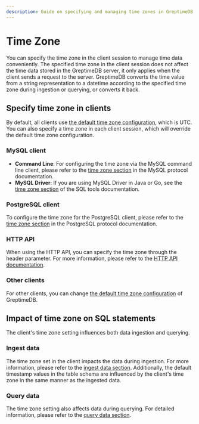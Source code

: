 ```yaml
---
description: Guide on specifying and managing time zones in GreptimeDB client sessions, including impacts on data ingestion and querying.
---
```


# Time Zone

You can specify the time zone in the client session to manage time data conveniently.
The specified time zone in the client session does not affect the time data stored in the GreptimeDB server,
it only applies when the client sends a request to the server.
GreptimeDB converts the time value from a string representation to a datetime according to the specified time zone during ingestion or querying, or converts it back.

## Specify time zone in clients

By default, all clients use [the default time zone configuration](/user-guide/deployments/configuration.md#default-time-zone-configuration), which is UTC.
You can also specify a time zone in each client session,
which will override the default time zone configuration.

### MySQL client

- **Command Line**: For configuring the time zone via the MySQL command line client, please refer to the [time zone section](/user-guide/protocols/mysql.md#time-zone) in the MySQL protocol documentation.
- **MySQL Driver**: If you are using MySQL Driver in Java or Go, see the [time zone section](/reference/sql-tools.md#time-zone) of the SQL tools documentation.

### PostgreSQL client

To configure the time zone for the PostgreSQL client, please refer to the [time zone section](/user-guide/protocols/postgresql.md#time-zone) in the PostgreSQL protocol documentation.

### HTTP API

When using the HTTP API, you can specify the time zone through the header parameter. For more information, please refer to the [HTTP API documentation](/user-guide/protocols/http.md#time-zone).

### Other clients

For other clients, you can change [the default time zone configuration](/user-guide/deployments/configuration.md#default-time-zone-configuration) of GreptimeDB.

## Impact of time zone on SQL statements

The client's time zone setting influences both data ingestion and querying.

### Ingest data

The time zone set in the client impacts the data during ingestion.
For more information, please refer to the [ingest data section](/user-guide/ingest-data/for-iot/sql.md#time-zone).
Additionally, the default timestamp values in the table schema are influenced by the client's time zone in the same manner as the ingested data.

### Query data

The time zone setting also affects data during querying.
For detailed information, please refer to the [query data section](/user-guide/query-data/sql.md#time-zone).

